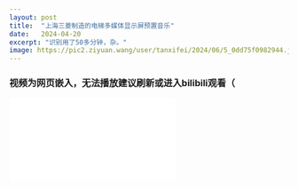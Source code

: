 ```yaml
---
layout: post
title:  "上海三菱制造的电梯多媒体显示屏预置音乐"
date:   2024-04-20
excerpt: "识别用了50多分钟，杂。"
image: https://pic2.ziyuan.wang/user/tanxifei/2024/06/5_0dd75f0982944.jpg
---
```


### 视频为网页嵌入，无法播放建议刷新或进入bilibili观看（

<iframe src="//player.bilibili.com/player.html?aid=1552018677&bvid=BV1V1421Q7Rr&cid=1489813859&p=1" scrolling="no" border="0" frameborder="yes" framespacing="0" allowfullscreen="true"> </iframe>
